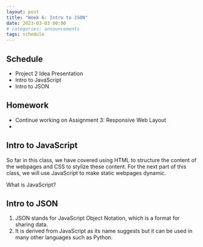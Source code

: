 ```yaml
---
layout: post
title: "Week 6: Intro to JSON"
date: 2023-03-03 00:00
# categories: announcements
tags: schedule
---
```


## Schedule
- Project 2 Idea Presentation
- Intro to JavaScript
- Intro to JSON

## Homework
- Continue working on Assignment 3: Responsive Web Layout
-


## Intro to JavaScript

So far in this class, we have covered using HTML to structure the content of the webpages and CSS to stylize these content. For the next part of this class, we will use JavaScript to make static webpages dynamic.

What is JavaScript?

## Intro to JSON

1. JSON stands for JavaScript Object Notation, which is a format for sharing data.
2. It is derived from JavaScript as its name suggests but it can be used in many other languages such as Python.